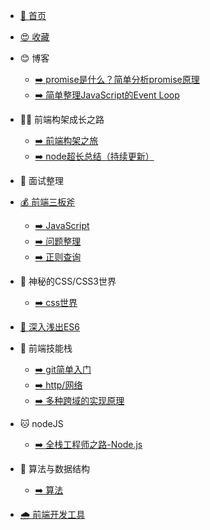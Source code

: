 * [🐶 首页](/README.md)
* [😍 收藏](/guide)

* 😊 博客 
    * [➡️ promise是什么？简单分析promise原理](/post/promise)
    * [➡️ 简单整理JavaScript的Event Loop](/post/EventLoop)
  
* 🌿 前端构架成长之路
    * [➡️ 前端构架之旅](/zhufeng/)
    * [➡️ node超长总结（持续更新）](/zhufeng/1.node/note)
  
* 🌹 面试整理
  
* [💰 前端三板斧](/base/)
    * [➡️ JavaScript](/base/javascript)
    * [➡️ 问题整理](/base/more)
    * [➡️ 正则查询](/base/zhengze)
  
* 🐍 神秘的CSS/CSS3世界
    * [➡️ css世界](/css/)
  
* [🐯 深入浅出ES6](/es6/)

* 🐘 前端技能栈
    * [➡️ git简单入门](/skills/001)
    * [➡️ http/网络](/skills/002)
    * [➡️ 多种跨域的实现原理](/skills/003)
  
* 🐱 nodeJS
    * [➡️ 全栈工程师之路-Node.js](/node/)

* 📖 算法与数据结构
    * [➡️ 算法](/leetcode/)
  
* [🌧️ 前端开发工具](/tools/)
